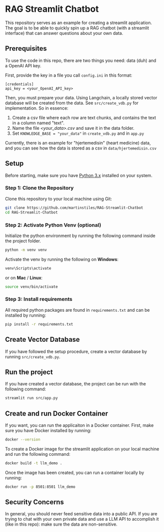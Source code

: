 # RAG Streamlit Chatbot

This repository serves as an example for creating a streamlit application. The goal is to be able to quickly spin up a RAG chatbot (with a streamlit interface) that can answer questions about your own data.

## Prerequisites

To use the code in this repo, there are two things you need: data (duh) and a OpenAI API key.

First, provide the key in a file you call `config.ini` in this format:

```
[credentials]
api_key = <your_OpenAI_API_key>
```

Then, you must prepare your data. Using Langchain, a locally stored vector database will be created from the data. See `src/create_vdb.py` for implementation. So in essence:
1. Create a csv file where each row are text chunks, and contains the text in a column named "text".
2. Name the file _<your_data>.csv_ and save it in the data folder.
3. Set `KNOWLEDGE_BASE = "your_data"` in `create_vdb.py` and in `app.py`

Currently, there is an example for "hjertemedisin" (heart medicine) data, and you can see how the data is stored as a csv in `data/hjertemedisin.csv`

## Setup

Before starting, make sure you have [Python 3.x](https://www.python.org/downloads/) installed on your system.

### Step 1: Clone the Repository

Clone this repository to your local machine using Git:

```bash
git clone https://github.com/martinstiles/RAG-Streamlit-Chatbot
cd RAG-Streamlit-Chatbot
```

### Step 2: Activate Python Venv (optional)

Initialize the python environment by running the following command inside the project folder.

```bash
python -m venv venv
```

Activate the venv by running the following on **Windows**:

```bash
venv\Scripts\activate
```

or on **Mac** / **Linux**:
```bash
source venv/bin/activate
```


### Step 3: Install requirements

All required python packages are found in ```requirements.txt``` and can be installed by running:
```bash
pip install -r requirements.txt
```

## Create Vector Database

If you have followed the setup procedure, create a vector database by running `src/create_vdb.py`.


## Run the project

If you have created a vector database, the project can be run with the following command:

```bash
streamlit run src/app.py
```


## Create and run Docker Container

If you want, you can run the applicaiton in a Docker container. First, make sure you have Docker installed by running:

```bash
docker --version
```

To create a Docker image for the streamlit application on your local machine and run the following command:

```bash
docker build -t llm_demo .
```

Once the image has been created, you can run a container locally by running:

```bash
docker run -p 8501:8501 llm_demo
```

## Security Concerns

In general, you should never feed sensitive data into a public API. If you are trying to chat with your own private data and use a LLM API to accomplish it (like in this repo): make sure the data are non-sensitive.
